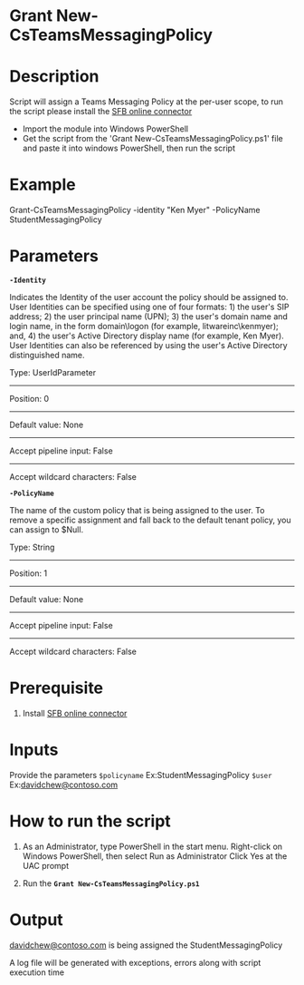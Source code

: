 # Grant New-CsTeamsMessagingPolicy

# Description
Script will assign a Teams Messaging Policy at the per-user scope, to run the script please install the [SFB online connector](https://www.microsoft.com/en-us/download/details.aspx?id=39366)
- Import the module into Windows PowerShell 
- Get the script from the 'Grant New-CsTeamsMessagingPolicy.ps1' file and paste it into windows PowerShell, then run the script

# Example
  Grant-CsTeamsMessagingPolicy -identity "Ken Myer" -PolicyName StudentMessagingPolicy

# Parameters
**`-Identity`**

Indicates the Identity of the user account the policy should be assigned to. User Identities can be specified using one of four formats: 1) the user's SIP address; 2) the user principal name (UPN); 3) the user's domain name and login name, in the form domain\logon (for example, litwareinc\kenmyer); and, 4) the user's Active Directory display name (for example, Ken Myer). User Identities can also be referenced by using the user's Active Directory distinguished name.

Type:	UserIdParameter
* * *
Position:	0
* * *
Default value:	None
* * *
Accept pipeline input:	False
* * *
Accept wildcard characters:	False

**`-PolicyName`**

The name of the custom policy that is being assigned to the user. To remove a specific assignment and fall back to the default tenant policy, you can assign to $Null.

Type:	String
* * *
Position:	1
* * *
Default value:	None
* * *
Accept pipeline input:	False
* * *
Accept wildcard characters:	False

# Prerequisite
1)	Install [SFB online connector](https://www.microsoft.com/en-us/download/details.aspx?id=39366)

# Inputs
Provide the parameters
`$policyname` Ex:StudentMessagingPolicy
`$user` Ex:davidchew@contoso.com

# How to run the script

1. As an Administrator, type PowerShell in the start menu. Right-click on Windows PowerShell, then select Run as Administrator
Click Yes at the UAC prompt

2. Run the **`Grant New-CsTeamsMessagingPolicy.ps1`**

# Output
davidchew@contoso.com is being assigned the StudentMessagingPolicy

A log file will be generated with exceptions, errors along with script execution time
